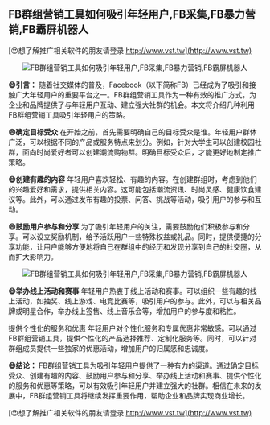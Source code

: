 ## **FB群组营销工具如何吸引年轻用户,FB采集,FB暴力营销,FB霸屏机器人**

[😍想了解推广相关软件的朋友请登录 http://www.vst.tw](http://www.vst.tw)

 <center><img src="https://vst.tw/MP4/tuiguang/png/2.png" alt="FB群组营销工具如何吸引年轻用户,FB采集,FB暴力营销,FB霸屏机器人"></center>

**😄引言：**
随着社交媒体的普及，Facebook（以下简称FB）已经成为了吸引和接触广大年轻用户的重要平台之一。FB群组营销工具作为一种有效的推广方式，为企业和品牌提供了与年轻用户互动、建立强大社群的机会。本文将介绍几种利用FB群组营销工具吸引年轻用户的策略。

**😄确定目标受众**
在开始之前，首先需要明确自己的目标受众是谁。年轻用户群体广泛，可以根据不同的产品或服务特点来划分。例如，针对大学生可以创建校园社群，面向时尚爱好者可以创建潮流购物群。明确目标受众后，才能更好地制定推广策略。

**😄创建有趣的内容**
年轻用户喜欢轻松、有趣的内容。在创建群组时，考虑到他们的兴趣爱好和需求，提供相关内容。这可能包括潮流资讯、时尚灵感、健康饮食建议等。此外，可以通过发布有趣的投票、问答、挑战等活动，吸引用户的参与和互动。

**😄鼓励用户参与和分享**
为了吸引年轻用户的关注，需要鼓励他们积极参与和分享。可以设立奖励机制，给予活跃用户一些特殊权益或礼品。同时，提供便捷的分享功能，让用户能够方便地将自己在群组中的经历和发现分享到自己的社交圈，从而扩大影响力。

 <center><img src="https://vst.tw/MP4/tuiguang/png/4.png" alt="FB群组营销工具如何吸引年轻用户,FB采集,FB暴力营销,FB霸屏机器人"></center>

**😄举办线上活动和赛事**
年轻用户热衷于线上活动和赛事。可以组织一些有趣的线上活动，如抽奖、线上游戏、电竞比赛等，吸引用户的参与。此外，可以与相关品牌或明星合作，举办线上签售、线上音乐会等，增加用户的参与度和粘性。

提供个性化的服务和优惠
年轻用户对个性化服务和专属优惠非常敏感。可以通过FB群组营销工具，提供个性化的产品选择推荐、定制化服务等。同时，可以针对群组成员提供一些独家的优惠活动，增加用户的归属感和忠诚度。

**😄结论：**
FB群组营销工具为吸引年轻用户提供了一种有力的渠道。通过确定目标受众、创建有趣的内容、鼓励用户参与和分享、举办线上活动和赛事、提供个性化的服务和优惠等策略，可以有效吸引年轻用户并建立强大的社群。相信在未来的发展中，FB群组营销工具将继续发挥重要作用，帮助企业和品牌实现商业增长。

[😍想了解推广相关软件的朋友请登录 http://www.vst.tw](http://www.vst.tw)



